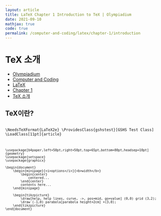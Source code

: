 ```yaml
---
layout: article
title: LaTeX Chapter 1 Introduction to TeX | Olympiadium
date: 2021-09-10
mathjax: true
code: true
permalink: /computer-and-coding/latex/chapter-1/introduction
---
```

# TeX 소개
<ul class="breadcrumb">
	<li><a href="{{ site.homeurl }}">Olympiadium</a></li> 
	<li><a href="{{ site.homeurl }}computer-and-coding/">Computer and Coding</a></li> 
	<li><a href="{{ site.homeurl }}computer-and-coding/latex/">LaTeX</a></li>
	<li><a href="{{ site.homeurl }}computer-and-coding/latex/chapter-1/">Chapter 1</a></li>
	<li><a href="{{ site.homeurl }}computer-and-coding/latex/chapter-1/introduction/">TeX 소개</a></li>
</ul>

## TeX이란?
<blueboard><pre><code class="language-latex">
	\NeedsTeXFormat{LaTeX2e}
	\ProvidesClass{gshstest}[GSHS Test Class]
	\LoadClass[11pt]{article}
	
	\usepackage[b4paper,left=50pt,right=50pt,top=65pt,bottom=80pt,headsep=10pt]	{geometry}
	\usepackage{setspace}
	\usepackage{graphicx}
	
	\begin{document}
		\begin{minipage}[<i>options</i>]{<b>width</b>}
			\begin{center}
				centered...
			\end{center}
			contents here...
		\end{minipage}
		
		\begin{tikzpicture}
			\draw[help, help lines, curve, ->, pos=mid, go=value] (0,0) grid (3,2);
			\draw (-1,0) parabola[parabola height=2cm] +(3,0);
		\end{tikzpicture}
	\end{document}
</code></pre>
</blueboard>

<pre data-src="/code/TeX/chapter-1/test.tex" data-range="10,16"><code class="language-latex"></code></pre>